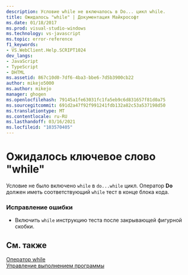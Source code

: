```yaml
---
description: Условие while не включалось в Do... цикл while.
title: Ожидалось "while" | Документация Майкрософт
ms.date: 01/18/2017
ms.prod: visual-studio-windows
ms.technology: vs-javascript
ms.topic: error-reference
f1_keywords:
- VS.WebClient.Help.SCRIPT1024
dev_langs:
- JavaScript
- TypeScript
- DHTML
ms.assetid: 867c10d0-7df6-4ba3-bbe6-7d5b3900cb22
author: mikejo5000
ms.author: mikejo
manager: ghogen
ms.openlocfilehash: 79145a1fe63031fc1fa5eb9c6d831657f81d0a75
ms.sourcegitcommit: 691d2a47f92f991241fdb132a82c53a537198d50
ms.translationtype: MT
ms.contentlocale: ru-RU
ms.lasthandoff: 03/16/2021
ms.locfileid: "103570405"
---
```

# <a name="expected-while"></a>Ожидалось ключевое слово "while"
Условие не было включено `while` в `do...while` цикл. Оператор **Do** должен иметь соответствующий `while` тест в конце блока кода.  
  
### <a name="to-correct-this-error"></a>Исправление ошибки  
  
- Включить `while` инструкцию теста после закрывающей фигурной скобки.  
  
## <a name="see-also"></a>См. также  
 [Оператор while](https://developer.mozilla.org/docs/Web/JavaScript/Reference/Statements/while)   
 [Управление выполнением программы](https://developer.mozilla.org/docs/Web/JavaScript/Guide/Control_flow_and_error_handling)
